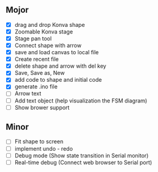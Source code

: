 ## Mojor
- [x] drag and drop Konva shape
- [x] Zoomable Konva stage
- [x] Stage pan tool
- [x] Connect shape with arrow
- [x] save and load canvas to local file
- [x] Create recent file
- [x] delete shape and arrow with del key
- [x] Save, Save as, New
- [x] add code to shape and initial code
- [x] generate .ino file
- [ ] Arrow text
- [ ] Add text object (help visualization the FSM diagram)
- [ ] Show brower support

## Minor
- [ ] Fit shape to screen
- [ ] implement undo - redo
- [ ] Debug mode (Show state transition in Serial monitor)
- [ ] Real-time debug (Connect web browser to Serial port)
